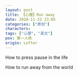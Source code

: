 ```yaml
---
layout: post
title: 【心理】Run away
date: 2020-11-22 23:05
categories: ["原创"]
characters: 
tags: ["心理", "英文"]
pov: 第一人称
origin: Lofter
---
```


How to press pause in the life

How to run away from the world
